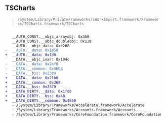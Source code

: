 ## TSCharts

> `/System/Library/PrivateFrameworks/iWorkImport.framework/Frameworks/TSCharts.framework/TSCharts`

```diff

   __AUTH_CONST.__objc_arrayobj: 0x360
   __AUTH_CONST.__objc_doubleobj: 0x110
   __AUTH.__objc_data: 0xe288
-  __AUTH.__data: 0x1e58
+  __AUTH.__data: 0x1d0
   __DATA.__objc_ivar: 0x194c
-  __DATA.__data: 0x24f8
-  __DATA.__common: 0x4bb8
-  __DATA.__bss: 0x23c0
+  __DATA.__data: 0x21b0
+  __DATA.__common: 0x368
+  __DATA.__bss: 0x2370
+  __DATA_DIRTY.__data: 0x1fd0
+  __DATA_DIRTY.__bss: 0x48
+  __DATA_DIRTY.__common: 0x4850
   - /System/Library/Frameworks/Accelerate.framework/Accelerate
   - /System/Library/Frameworks/Accounts.framework/Accounts
   - /System/Library/Frameworks/CoreFoundation.framework/CoreFoundation

```
